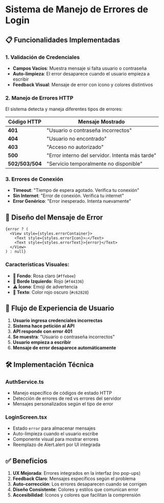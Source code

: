 # Sistema de Manejo de Errores de Login

## 📋 Funcionalidades Implementadas

### 1. **Validación de Credenciales**
- **Campos Vacíos**: Muestra mensaje si falta usuario o contraseña
- **Auto-limpieza**: El error desaparece cuando el usuario empieza a escribir
- **Feedback Visual**: Mensaje de error con ícono y colores distintivos

### 2. **Manejo de Errores HTTP**
El sistema detecta y maneja diferentes tipos de errores:

| Código HTTP | Mensaje Mostrado |
|-------------|-----------------|
| **401** | "Usuario o contraseña incorrectos" |
| **404** | "Usuario no encontrado" |
| **403** | "Acceso no autorizado" |
| **500** | "Error interno del servidor. Intenta más tarde" |
| **502/503/504** | "Servicio temporalmente no disponible" |

### 3. **Errores de Conexión**
- **Timeout**: "Tiempo de espera agotado. Verifica tu conexión"
- **Sin Internet**: "Error de conexión. Verifica tu internet"
- **Error Genérico**: "Error inesperado. Intenta nuevamente"

## 🎨 Diseño del Mensaje de Error

```tsx
{error ? (
  <View style={styles.errorContainer}>
    <Text style={styles.errorIcon}>⚠️</Text>
    <Text style={styles.errorText}>{error}</Text>
  </View>
) : null}
```

### Características Visuales:
- **🎨 Fondo**: Rosa claro (`#ffebee`)
- **🔴 Borde Izquierdo**: Rojo (`#f44336`) 
- **⚠️ Ícono**: Emoji de advertencia
- **📝 Texto**: Color rojo oscuro (`#c62828`)

## 🔄 Flujo de Experiencia de Usuario

1. **Usuario ingresa credenciales incorrectas**
2. **Sistema hace petición al API**
3. **API responde con error 401**
4. **Se muestra**: "Usuario o contraseña incorrectos"
5. **Usuario empieza a escribir**
6. **Mensaje de error desaparece automáticamente**

## 🛠 Implementación Técnica

### AuthService.ts
- Manejo específico de códigos de estado HTTP
- Detección de errores de red vs errores del servidor
- Mensajes personalizados según el tipo de error

### LoginScreen.tsx
- Estado `error` para almacenar mensajes
- Auto-limpieza cuando el usuario escribe
- Componente visual para mostrar errores
- Reemplazo de Alert.alert por UI integrada

## ✅ Beneficios

1. **UX Mejorada**: Errores integrados en la interfaz (no pop-ups)
2. **Feedback Claro**: Mensajes específicos según el problema
3. **Auto-corrección**: Los errores desaparecen cuando se corrigen
4. **Diseño Consistente**: Colores y estilos que comunican error
5. **Accesibilidad**: Íconos y colores que facilitan la comprensión